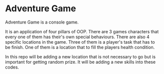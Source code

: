 # Adventure Game

Adventure Game is a console game. 

It is an application of four pillars of OOP. There are 3 games characters that every one of them has their's own special behaviours. There are also 4 specific locations in the game. Three of them is a player's task that has to be finish. One of them is a location that to fill the players health condition.

In this repo will be adding a new location that is not necessary to go but is important for getting random prize. It will be adding a new skills into these codes.
